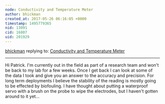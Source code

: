 ```yaml
---
node: Conductivity and Temperature Meter
author: bhickman
created_at: 2017-05-26 06:16:05 +0000
timestamp: 1495779365
nid: 13091
cid: 16807
uid: 201929
---
```




[bhickman](../profile/bhickman) replying to: [Conductivity and Temperature Meter](../notes/bhickman/05-09-2016/conductivity-and-temperature-meter)

----
Hi Patrick. I'm currently out in the field as part of a research team and won't be back to my lab for a few weeks. Once I get back I can look at some of the data I took and give you an answer to the accuracy and precision. For long term deployments I believe the stability of the reading is mostly going to be effected by biofouling. I have thought about putting a waterproof servo with a brush on the probe to wipe the electrodes, but I haven't gotten around to it yet...